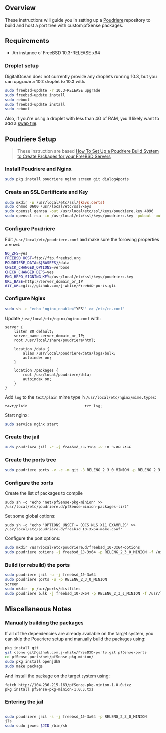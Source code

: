 ## Overview

These instructions will guide you in setting up a [Poudriere](https://www.freebsd.org/doc/handbook/ports-poudriere.html) repository to build and host a port tree with custom pfSense packages.

## Requirements

* An instance of FreeBSD 10.3-RELEASE x64

### Droplet setup

DigitalOcean does not currently provide any droplets running 10.3, but you can upgrade a 10.2 droplet to 10.3 with:

```sh
sudo freebsd-update -r 10.3-RELEASE upgrade
sudo freebsd-update install
sudo reboot
sudo freebsd-update install
sudo reboot
```

Also, if you're using a droplet with less than 4G of RAM, you'll likely want to add a [swap file](https://www.freebsd.org/doc/handbook/adding-swap-space.html).

## Poudriere Setup

> These instruction are based [How To Set Up a Poudriere Build System to Create Packages for your FreeBSD Servers](https://www.digitalocean.com/community/tutorials/how-to-set-up-a-poudriere-build-system-to-create-packages-for-your-freebsd-servers)

### Install Poudriere and Nginx

```sh
sudo pkg install poudriere nginx screen git dialog4ports
```

### Create an SSL Certificate and Key

```sh
sudo mkdir -p /usr/local/etc/ssl/{keys,certs}
sudo chmod 0600 /usr/local/etc/ssl/keys
sudo openssl genrsa -out /usr/local/etc/ssl/keys/poudriere.key 4096
sudo openssl rsa -in /usr/local/etc/ssl/keys/poudriere.key -pubout -out /usr/local/etc/ssl/certs/poudriere.cert
```

### Configure Poudriere

Edit `/usr/local/etc/poudriere.conf` and make sure the following properties are set:

```sh
NO_ZFS=yes
FREEBSD_HOST=ftp://ftp.freebsd.org
POUDRIERE_DATA=${BASEFS}/data
CHECK_CHANGED_OPTIONS=verbose
CHECK_CHANGED_DEPS=yes
PKG_REPO_SIGNING_KEY=/usr/local/etc/ssl/keys/poudriere.key
URL_BASE=http://server_domain_or_IP
GIT_URL=git://github.com/j-white/FreeBSD-ports.git
```

### Configure Nginx

```sh
sudo sh -c "echo 'nginx_enable="YES"' >> /etc/rc.conf"
```

Update `/usr/local/etc/nginx/nginx.conf` with:
```
server {
    listen 80 default;
    server_name server_domain_or_IP;
    root /usr/local/share/poudriere/html;

    location /data {
        alias /usr/local/poudriere/data/logs/bulk;
        autoindex on;
    }

    location /packages {
        root /usr/local/poudriere/data;
        autoindex on;
    }
}
```

Add `log` to the `text/plain` mime type in `/usr/local/etc/nginx/mime.types`:
```
text/plain                          txt log;
```

Start nginx:
```sh
sudo service nginx start
```

### Create the jail

```sh
sudo poudriere jail -c -j freebsd_10-3x64 -v 10.3-RELEASE
```
### Create the ports tree

```sh
sudo poudriere ports -v -c -m git -B RELENG_2_3_0_MINION -p RELENG_2_3_0_MINION
```

### Configure the ports

Create the list of packages to compile:
```
sudo sh -c "echo 'net/pfSense-pkg-minion' >> /usr/local/etc/poudriere.d/pfSense-minion-packages-list"
```

Set some global options:
```
sudo sh -c "echo 'OPTIONS_UNSET+= DOCS NLS X11 EXAMPLES' >> /usr/local/etc/poudriere.d/freebsd_10-3x64-make.conf"
```

Configure the port options:

```sh
sudo mkdir /usr/local/etc/poudriere.d/freebsd_10-3x64-options
sudo poudriere options -j freebsd_10-3x64 -p RELENG_2_3_0_MINION -f /usr/local/etc/poudriere.d/pfSense-minion-packages-list
```

### Build (or rebuild) the ports

```sh
sudo poudriere jail -u -j freebsd_10-3x64
sudo poudriere ports -u -p RELENG_2_3_0_MINION
screen
sudo mkdir -p /usr/ports/distfiles
sudo poudriere bulk -j freebsd_10-3x64 -p RELENG_2_3_0_MINION -f /usr/local/etc/poudriere.d/pfSense-minion-packages-list
```

## Miscellaneous Notes

### Manually building the packages

If all of the dependencies are already available on the target system, you can skip the Poudriere setup and manually build the packages using:

```sh
pkg install git
git clone git@github.com:j-white/FreeBSD-ports.git pfSense-ports
cd pfSense-ports/net/pfSense-pkg-minion/
sudo pkg install openjdk8
sudo make package
```

And install the package on the target system using:

```sh
fetch http://104.236.215.163/pfSense-pkg-minion-1.0.0.txz
pkg install pfSense-pkg-minion-1.0.0.txz
```

### Entering the jail

```sh

sudo poudriere jail -s -j freebsd_10-3x64 -p RELENG_2_3_0_MINION
jls
sudo sudo jexec $JID /bin/sh
```

